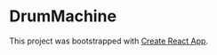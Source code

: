 # DrumMachine




This project was bootstrapped with [Create React App](https://github.com/facebookincubator/create-react-app).
